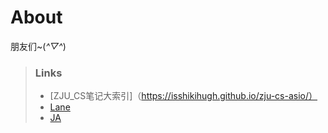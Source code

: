 # About
朋友们~(*^▽^*)

> ### Links
> - [ZJU_CS笔记大索引]（https://isshikihugh.github.io/zju-cs-asio/）
> - [Lane](http://lane-home.top)
> - [JA](https://ja101617.github.io/)
